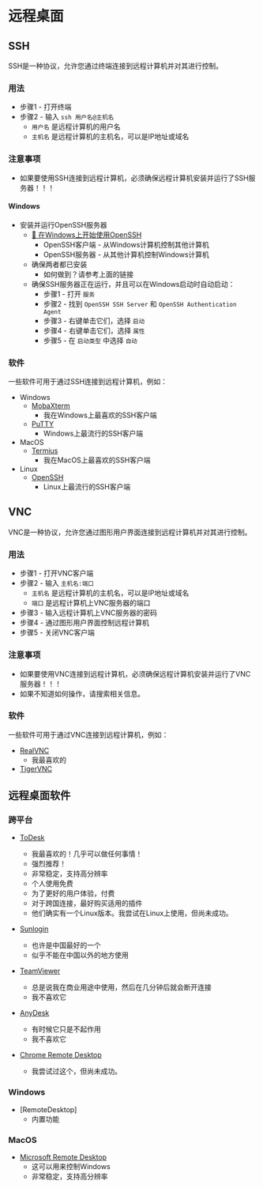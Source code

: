# 远程桌面

## SSH
SSH是一种协议，允许您通过终端连接到远程计算机并对其进行控制。

### 用法
- 步骤1 - 打开终端
- 步骤2 - 输入 `ssh 用户名@主机名`
  - `用户名` 是远程计算机的用户名
  - `主机名` 是远程计算机的主机名，可以是IP地址或域名

### 注意事项
- 如果要使用SSH连接到远程计算机，必须确保远程计算机安装并运行了SSH服务器！！！
#### Windows
- 安装并运行OpenSSH服务器
  - [🔗 在Windows上开始使用OpenSSH](https://learn.microsoft.com/zh-cn/windows-server/administration/openssh/openssh_install_firstuse?tabs=gui)
    - OpenSSH客户端 - 从Windows计算机控制其他计算机
    - OpenSSH服务器 - 从其他计算机控制Windows计算机
  - 确保两者都已安装
    - 如何做到？请参考上面的链接
  - 确保SSH服务器正在运行，并且可以在Windows启动时自动启动：
    - 步骤1 - 打开 `服务`
    - 步骤2 - 找到 `OpenSSH SSH Server` 和 `OpenSSH Authentication Agent`
    - 步骤3 - 右键单击它们，选择 `启动`
    - 步骤4 - 右键单击它们，选择 `属性`
    - 步骤5 - 在 `启动类型` 中选择 `自动`

### 软件
一些软件可用于通过SSH连接到远程计算机，例如：
- Windows
  - [MobaXterm](https://mobaxterm.mobatek.net/)
    - 我在Windows上最喜欢的SSH客户端
  - [PuTTY](https://www.putty.org/)
    - Windows上最流行的SSH客户端
- MacOS
  - [Termius](https://termius.com/)
    - 我在MacOS上最喜欢的SSH客户端
- Linux
  - [OpenSSH](https://www.openssh.com/)
    - Linux上最流行的SSH客户端

## VNC
VNC是一种协议，允许您通过图形用户界面连接到远程计算机并对其进行控制。

### 用法
- 步骤1 - 打开VNC客户端
- 步骤2 - 输入 `主机名:端口`
  - `主机名` 是远程计算机的主机名，可以是IP地址或域名
  - `端口` 是远程计算机上VNC服务器的端口
- 步骤3 - 输入远程计算机上VNC服务器的密码
- 步骤4 - 通过图形用户界面控制远程计算机
- 步骤5 - 关闭VNC客户端

### 注意事项
- 如果要使用VNC连接到远程计算机，必须确保远程计算机安装并运行了VNC服务器！！！
- 如果不知道如何操作，请搜索相关信息。

### 软件
一些软件可用于通过VNC连接到远程计算机，例如：
- [RealVNC](https://www.realvnc.com/)
  - 我最喜欢的
- [TigerVNC](https://tigervnc.org/)

## 远程桌面软件
### 跨平台
- [ToDesk](https://www.todesk.com/)
  - 我最喜欢的！几乎可以做任何事情！
  - 强烈推荐！
  - 非常稳定，支持高分辨率
  - 个人使用免费
  - 为了更好的用户体验，付费
  - 对于跨国连接，最好购买适用的插件
  - 他们确实有一个Linux版本。我尝试在Linux上使用，但尚未成功。

- [Sunlogin](https://sunlogin.oray.com/)
  - 也许是中国最好的一个
  - 似乎不能在中国以外的地方使用

- [TeamViewer](https://www.teamviewer.com/)
  - 总是说我在商业用途中使用，然后在几分钟后就会断开连接
  - 我不喜欢它

- [AnyDesk](https://anydesk.com/)
  - 有时候它只是不起作用
  - 我不喜欢它

- [Chrome Remote Desktop](https://remotedesktop.google.com/)
  - 我尝试过这个，但尚未成功。

### Windows
- [RemoteDesktop]
  - 内置功能

### MacOS
- [Microsoft Remote Desktop](https://apps.apple.com/us/app/microsoft-remote-desktop/id1295203466?mt=12)
  - 这可以用来控制Windows
  - 非常稳定，支持高分辨率
